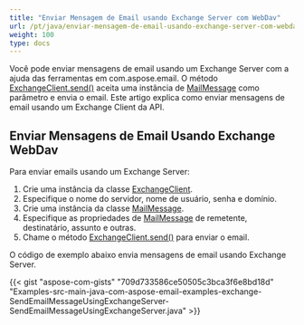 ```yaml
---
title: "Enviar Mensagem de Email usando Exchange Server com WebDav"
url: /pt/java/enviar-mensagem-de-email-usando-exchange-server-com-webdav/
weight: 100
type: docs
---
```

  
Você pode enviar mensagens de email usando um Exchange Server com a ajuda das ferramentas em com.aspose.email. O método [ExchangeClient.send()](https://apireference.aspose.com/email/java/com.aspose.email/exchangeclient#send\(com.aspose.email.MailMessage\)) aceita uma instância de [MailMessage](https://apireference.aspose.com/email/java/com.aspose.email/MailMessage) como parâmetro e envia o email. Este artigo explica como enviar mensagens de email usando um Exchange Client da API.  
## **Enviar Mensagens de Email Usando Exchange WebDav**  
Para enviar emails usando um Exchange Server:  
  
1. Crie uma instância da classe [ExchangeClient](https://apireference.aspose.com/email/java/com.aspose.email/exchangeclient).  
1. Especifique o nome do servidor, nome de usuário, senha e domínio.  
1. Crie uma instância da classe [MailMessage](https://apireference.aspose.com/email/java/com.aspose.email/MailMessage).  
1. Especifique as propriedades de [MailMessage](https://apireference.aspose.com/email/java/com.aspose.email/MailMessage) de remetente, destinatário, assunto e outras.  
1. Chame o método [ExchangeClient.send()](https://apireference.aspose.com/email/java/com.aspose.email/exchangeclient#send\(com.aspose.email.MailMessage\)) para enviar o email.  
  
O código de exemplo abaixo envia mensagens de email usando Exchange Server.  
  
{{< gist "aspose-com-gists" "709d733586ce50505c3bca3f6e8bd18d" "Examples-src-main-java-com-aspose-email-examples-exchange-SendEmailMessageUsingExchangeServer-SendEmailMessageUsingExchangeServer.java" >}}